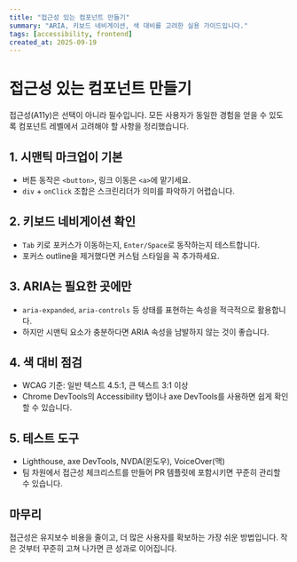 ```yaml
---
title: "접근성 있는 컴포넌트 만들기"
summary: "ARIA, 키보드 네비게이션, 색 대비를 고려한 실용 가이드입니다."
tags: [accessibility, frontend]
created_at: 2025-09-19
---
```


# 접근성 있는 컴포넌트 만들기

접근성(A11y)은 선택이 아니라 필수입니다. 모든 사용자가 동일한 경험을 얻을 수 있도록 컴포넌트 레벨에서 고려해야 할 사항을 정리했습니다.

## 1. 시맨틱 마크업이 기본
- 버튼 동작은 `<button>`, 링크 이동은 `<a>`에 맡기세요.
- `div` + `onClick` 조합은 스크린리더가 의미를 파악하기 어렵습니다.

## 2. 키보드 네비게이션 확인
- `Tab` 키로 포커스가 이동하는지, `Enter/Space`로 동작하는지 테스트합니다.
- 포커스 outline을 제거했다면 커스텀 스타일을 꼭 추가하세요.

## 3. ARIA는 필요한 곳에만
- `aria-expanded`, `aria-controls` 등 상태를 표현하는 속성을 적극적으로 활용합니다.
- 하지만 시맨틱 요소가 충분하다면 ARIA 속성을 남발하지 않는 것이 좋습니다.

## 4. 색 대비 점검
- WCAG 기준: 일반 텍스트 4.5:1, 큰 텍스트 3:1 이상
- Chrome DevTools의 Accessibility 탭이나 axe DevTools를 사용하면 쉽게 확인할 수 있습니다.

## 5. 테스트 도구
- Lighthouse, axe DevTools, NVDA(윈도우), VoiceOver(맥)
- 팀 차원에서 접근성 체크리스트를 만들어 PR 템플릿에 포함시키면 꾸준히 관리할 수 있습니다.

## 마무리
접근성은 유지보수 비용을 줄이고, 더 많은 사용자를 확보하는 가장 쉬운 방법입니다. 작은 것부터 꾸준히 고쳐 나가면 큰 성과로 이어집니다.
